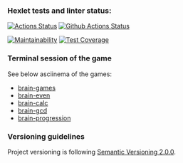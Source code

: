 ### Hexlet tests and linter status:
[![Actions Status](https://github.com/DiBDV/frontend-project-lvl1/workflows/hexlet-check/badge.svg)](https://github.com/DiBDV/frontend-project-lvl1/actions)
[![Github Actions Status](https://github.com/DiBDV/frontend-project-lvl1/actions/workflows/github-actions-fe_lvl1.yml/badge.svg)](https://github.com/DiBDV/frontend-project-lvl1/actions)

[![Maintainability](https://api.codeclimate.com/v1/badges/a99a88d28ad37a79dbf6/maintainability)](https://codeclimate.com/github/codeclimate/codeclimate/maintainability)
[![Test Coverage](https://api.codeclimate.com/v1/badges/a99a88d28ad37a79dbf6/test_coverage)](https://codeclimate.com/github/codeclimate/codeclimate/test_coverage)


### Terminal session of the game

See below asciinema of the games:
- [brain-games](https://asciinema.org/a/9O2W9H4SO9Fv25UWiYKWKAlR9)
- [brain-even](https://asciinema.org/a/QKPEbokO1seKYIDHpYhe2k2Om)
- [brain-calc](https://asciinema.org/a/0NtLTo5szi4DCUuPfEYYoJBtO)
- [brain-gcd](https://asciinema.org/a/P1NoEiBp8LkG9cSNIyHcWTDEA)
- [brain-progression](https://asciinema.org/a/7WH9gZDJOAbeg6EF45OFnt1iY)

### Versioning guidelines

Project versioning is following [Semantic Versioning 2.0.0](https://semver.org/).





